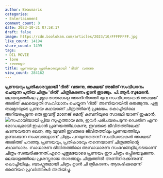 ```yaml
---
author: Beaumaris
categories:
- Entertainment
comment_count: 0
date: 2023-10-31 07:58:17
draft: false
image: https://cdn.boolokam.com/articles/2023/10/FFFFFFFF.jpg
like_count: 14194
share_count: 1499
tags:
- DIL MOVIE
- love
- revenge
title: പ്രണയവും പ്രതികാരവുമായി 'ദിൽ' വരുന്നു
view_count: 284162
---
```


**പ്രണയവും പ്രതികാരവുമായി 'ദിൽ' വരുന്നു, അക്ഷയ് അജിത് സംവിധാനം ചെയുന്ന പുതിയ ചിത്രം 'ദിൽ' ചിത്രീകരണം ഉടൻ തുടങ്ങും.** **പി.ആർ.സുമേരൻ.** മലയാളത്തിലെ പ്രമുഖ താരങ്ങളെ അണിനിരത്തി യുവ സംവിധായകൻ അക്ഷയ് അജിത് കഥയെഴുതി സംവിധാനം ചെയ്യുന്ന 'ദിൽ' അണിയറയിൽ ഒരുങ്ങുന്നു. പുതു തലമുറയുടെ പ്രണയ കഥയാണ് ചിത്രത്തിന്റെ പ്രമേയം. കൊച്ചിയിലെ അറിയപ്പെടുന്ന ഒരു ഇവൻ്റ് മാനേജ് മെന്റ് കമ്പനിയുടെ സാരഥി യാണ് ഇഷാൻ, ![](https://cdn.boolokam.com/articles/2023/10/FFFFFFFF.jpg)സഹായിയായി പ്രിയ സുഹൃത്തായ മനു, ഇവർ പരിചയപെടുന്ന ഡെൽന എന്ന മോഡലുമായി ഇഷാൻ പ്രണയത്തിലാകുന്നു, ഇവരുടെ ജീവിതത്തിലേക്ക് കടന്നുവരുന്ന ലെന, ആ യുവതി ഇവരുടെ ജീവിതത്തിലും പ്രണയത്തിലും ഉണ്ടാക്കുന്ന സംഭവങ്ങളാണ് ചിത്രം പറയുന്നതെന്ന് സംവിധായകൻ അക്ഷയ് അജിത്ത് പറഞ്ഞു. പ്രണയവും, പ്രതികാരവും തന്നെയാണ് ചിത്രത്തിൻ്റെ കഥാസാരം. സാധാരണ ജീവിതത്തിലെ അസാധാരണ സംഭവങ്ങളിലൂടെയാണ് ചിത്രം സഞ്ചരിക്കുന്നത്.ഏറെ പുതുമയോടെ പ്രണയം ഈ ചിത്രം ഒപ്പിയെടുക്കുന്നു. മലയാളത്തിലെ പ്രശസ്തരായ താരങ്ങളും ചിത്രത്തിൽ അണിനിരക്കുന്നുണ്ട്. കൊച്ചിയിലും, ബാംഗ്ലൂരുമായി ചിത്രം ഉടൻ ചി ത്രീകരണം ആരംഭിക്കുമെന്ന് അണിയറ പ്രവർത്തകർ അറിയിച്ചു.